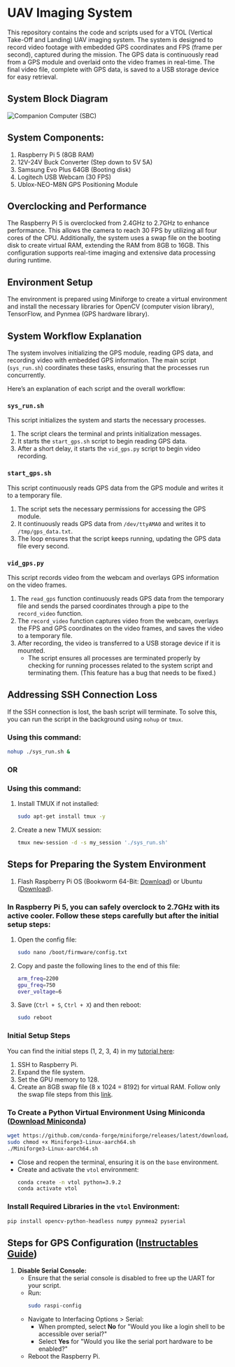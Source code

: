 # UAV Imaging System
This repository contains the code and scripts used for a VTOL (Vertical Take-Off and Landing) UAV imaging system. The system is designed to record video footage with embedded GPS coordinates and FPS (frame per second), captured during the mission. The GPS data is continuously read from a GPS module and overlaid onto the video frames in real-time. The final video file, complete with GPS data, is saved to a USB storage device for easy retrieval.

## System Block Diagram
![Companion Computer (SBC)](https://github.com/user-attachments/assets/0f4466d1-82da-45e2-8a17-c8f3875cd3bc)

## System Components:
1. Raspberry Pi 5 (8GB RAM)
2. 12V-24V Buck Converter (Step down to 5V 5A)
3. Samsung Evo Plus 64GB (Booting disk)
4. Logitech USB Webcam (30 FPS)
5. Ublox-NEO-M8N GPS Positioning Module

## Overclocking and Performance
The Raspberry Pi 5 is overclocked from 2.4GHz to 2.7GHz to enhance performance. This allows the camera to reach 30 FPS by utilizing all four cores of the CPU. Additionally, the system uses a swap file on the booting disk to create virtual RAM, extending the RAM from 8GB to 16GB. This configuration supports real-time imaging and extensive data processing during runtime.

## Environment Setup
The environment is prepared using Miniforge to create a virtual environment and install the necessary libraries for OpenCV (computer vision library), TensorFlow, and Pynmea (GPS hardware library).

## System Workflow Explanation
The system involves initializing the GPS module, reading GPS data, and recording video with embedded GPS information. The main script (`sys_run.sh`) coordinates these tasks, ensuring that the processes run concurrently.

Here’s an explanation of each script and the overall workflow:

### `sys_run.sh`
This script initializes the system and starts the necessary processes.
1. The script clears the terminal and prints initialization messages.
2. It starts the `start_gps.sh` script to begin reading GPS data.
3. After a short delay, it starts the `vid_gps.py` script to begin video recording.

### `start_gps.sh`
This script continuously reads GPS data from the GPS module and writes it to a temporary file.
1. The script sets the necessary permissions for accessing the GPS module.
2. It continuously reads GPS data from `/dev/ttyAMA0` and writes it to `/tmp/gps_data.txt`.
3. The loop ensures that the script keeps running, updating the GPS data file every second.

### `vid_gps.py`
This script records video from the webcam and overlays GPS information on the video frames.
1. The `read_gps` function continuously reads GPS data from the temporary file and sends the parsed coordinates through a pipe to the `record_video` function.
2. The `record_video` function captures video from the webcam, overlays the FPS and GPS coordinates on the video frames, and saves the video to a temporary file.
3. After recording, the video is transferred to a USB storage device if it is mounted.
   - The script ensures all processes are terminated properly by checking for running processes related to the system script and terminating them. (This feature has a bug that needs to be fixed.)

## Addressing SSH Connection Loss
If the SSH connection is lost, the bash script will terminate. To solve this, you can run the script in the background using `nohup` or `tmux`.

### Using this command:
```bash
nohup ./sys_run.sh &
```

### OR

### Using this command:
1. Install TMUX if not installed:
   ```bash
   sudo apt-get install tmux -y
   ```
2. Create a new TMUX session:
   ```bash
   tmux new-session -d -s my_session './sys_run.sh'
   ```

## Steps for Preparing the System Environment
1. Flash Raspberry Pi OS (Bookworm 64-Bit: [Download](https://www.raspberrypi.com/software/operating-systems/#raspberry-pi-os-64-bit)) or Ubuntu ([Download](https://ubuntu.com/raspberry-pi)).

### In Raspberry Pi 5, you can safely overclock to 2.7GHz with its active cooler. Follow these steps carefully but after the initial setup steps:
1. Open the config file:
   ```bash
   sudo nano /boot/firmware/config.txt
   ```
2. Copy and paste the following lines to the end of this file:
   ```bash
   arm_freq=2200
   gpu_freq=750
   over_voltage=6
   ```
3. Save (`Ctrl + S`, `Ctrl + X`) and then reboot:
   ```bash
   sudo reboot
   ```

### Initial Setup Steps
You can find the initial steps (1, 2, 3, 4) in my [tutorial here](https://www.youtube.com/watch?v=cKhocaaQgyM):
1. SSH to Raspberry Pi.
2. Expand the file system.
3. Set the GPU memory to 128.
4. Create an 8GB swap file (8 x 1024 = 8192) for virtual RAM. Follow only the swap file steps from this [link](https://qengineering.eu/install%20opencv%20on%20raspberry%20pi%205.html).

### To Create a Python Virtual Environment Using Miniconda ([Download Miniconda](https://github.com/conda-forge/miniforge))
```bash
wget https://github.com/conda-forge/miniforge/releases/latest/download/Miniforge3-Linux-aarch64.sh
sudo chmod +x Miniforge3-Linux-aarch64.sh
./Miniforge3-Linux-aarch64.sh
```
- Close and reopen the terminal, ensuring it is on the `base` environment.
- Create and activate the `vtol` environment:
   ```bash
   conda create -n vtol python=3.9.2
   conda activate vtol
   ```

### Install Required Libraries in the `vtol` Environment:
```bash
pip install opencv-python-headless numpy pynmea2 pyserial
```

## Steps for GPS Configuration ([Instructables Guide](https://www.instructables.com/Interfacing-GPS-Module-With-Raspberry-Pi/))
1. **Disable Serial Console:**
   - Ensure that the serial console is disabled to free up the UART for your script.
   - Run:
     ```bash
     sudo raspi-config
     ```
   - Navigate to Interfacing Options > Serial:
     - When prompted, select **No** for "Would you like a login shell to be accessible over serial?"
     - Select **Yes** for "Would you like the serial port hardware to be enabled?"
   - Reboot the Raspberry Pi.
